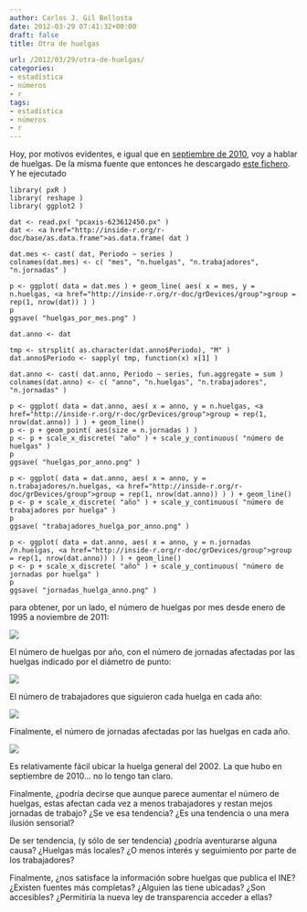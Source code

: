 ```yaml
---
author: Carlos J. Gil Bellosta
date: 2012-03-29 07:41:32+00:00
draft: false
title: Otra de huelgas

url: /2012/03/29/otra-de-huelgas/
categories:
- estadística
- números
- r
tags:
- estadística
- números
- r
---
```


Hoy, por motivos evidentes, e igual que en [septiembre de 2010](http://www.datanalytics.com/blog/2010/09/29/huelga-el-titulo-hoy/), voy a hablar de huelgas. De la misma fuente que entonces he descargado [este fichero](/uploads/pcaxis-623612450.px). Y he ejecutado








    library( pxR )
    library( reshape )
    library( ggplot2 )

    dat <- read.px( "pcaxis-623612450.px" )
    dat <- <a href="http://inside-r.org/r-doc/base/as.data.frame">as.data.frame( dat )

    dat.mes <- cast( dat, Periodo ~ series )
    colnames(dat.mes) <- c( "mes", "n.huelgas", "n.trabajadores", "n.jornadas" )

    p <- ggplot( data = dat.mes ) + geom_line( aes( x = mes, y = n.huelgas, <a href="http://inside-r.org/r-doc/grDevices/group">group = rep(1, nrow(dat)) ) )
    p
    ggsave( "huelgas_por_mes.png" )

    dat.anno <- dat

    tmp <- strsplit( as.character(dat.anno$Periodo), "M" )
    dat.anno$Periodo <- sapply( tmp, function(x) x[1] )

    dat.anno <- cast( dat.anno, Periodo ~ series, fun.aggregate = sum )
    colnames(dat.anno) <- c( "anno", "n.huelgas", "n.trabajadores", "n.jornadas" )

    p <- ggplot( data = dat.anno, aes( x = anno, y = n.huelgas, <a href="http://inside-r.org/r-doc/grDevices/group">group = rep(1, nrow(dat.anno)) ) ) + geom_line()
    p <- p + geom_point( aes(size = n.jornadas ) )
    p <- p + scale_x_discrete( "año" ) + scale_y_continuous( "número de huelgas" )
    p
    ggsave( "huelgas_por_anno.png" )

    p <- ggplot( data = dat.anno, aes( x = anno, y = n.trabajadores/n.huelgas, <a href="http://inside-r.org/r-doc/grDevices/group">group = rep(1, nrow(dat.anno)) ) ) + geom_line()
    p <- p + scale_x_discrete( "año" ) + scale_y_continuous( "número de trabajadores por huelga" )
    p
    ggsave( "trabajadores_huelga_por_anno.png" )

    p <- ggplot( data = dat.anno, aes( x = anno, y = n.jornadas /n.huelgas, <a href="http://inside-r.org/r-doc/grDevices/group">group = rep(1, nrow(dat.anno)) ) ) + geom_line()
    p <- p + scale_x_discrete( "año" ) + scale_y_continuous( "número de jornadas por huelga" )
    p
    ggsave( "jornadas_huelga_anno.png" )








para obtener, por un lado, el número de huelgas por mes desde enero de 1995 a noviembre de 2011:


[![](/wp-uploads/2012/03/huelgas_por_mes.png)
](/wp-uploads/2012/03/huelgas_por_mes.png)


El número de huelgas por año, con el número de jornadas afectadas por las huelgas indicado por el diámetro de punto:

[![](/wp-uploads/2012/03/huelgas_por_anno.png)
](/wp-uploads/2012/03/huelgas_por_anno.png)

El número de trabajadores que siguieron cada huelga en cada año:

[![](/wp-uploads/2012/03/trabajadores_huelga_por_anno.png)
](/wp-uploads/2012/03/trabajadores_huelga_por_anno.png)

Finalmente, el número de jornadas afectadas por las huelgas en cada año.

[![](/wp-uploads/2012/03/jornadas_huelga_anno.png)
](/wp-uploads/2012/03/jornadas_huelga_anno.png)

Es relativamente fácil ubicar la huelga general del 2002. La que hubo en septiembre de 2010... no lo tengo tan claro.

Finalmente, ¿podría decirse que aunque parece aumentar el número de huelgas, estas afectan cada vez a menos trabajadores y restan mejos jornadas de trabajo? ¿Se ve esa tendencia? ¿Es una tendencia o una mera ilusión sensorial?

De ser tendencia, (y sólo de ser tendencia) ¿podría aventurarse alguna causa? ¿Huelgas más locales? ¿O menos interés y seguimiento por parte de los trabajadores?

Finalmente, ¿nos satisface la información sobre huelgas que publica el INE? ¿Existen fuentes más completas? ¿Alguien las tiene ubicadas? ¿Son accesibles? ¿Permitiría la nueva ley de transparencia acceder a ellas?
